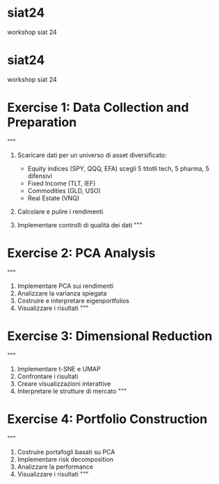 # siat24
workshop siat 24

# siat24
workshop siat 24

# Exercise 1: Data Collection and Preparation
"""
1. Scaricare dati per un universo di asset diversificato:
   - Equity indices (SPY, QQQ, EFA) scegli 5 titotli tech, 5 pharma, 5 difensivi
   - Fixed Income (TLT, IEF)
   - Commodities (GLD, USO)
   - Real Estate (VNQ)

2. Calcolare e pulire i rendimenti
3. Implementare controlli di qualità dei dati
"""

# Exercise 2: PCA Analysis
"""
1. Implementare PCA sui rendimenti
2. Analizzare la varianza spiegata
3. Costruire e interpretare eigenportfolios
4. Visualizzare i risultati
"""

# Exercise 3: Dimensional Reduction
"""
1. Implementare t-SNE e UMAP
2. Confrontare i risultati
3. Creare visualizzazioni interattive
4. Interpretare le strutture di mercato
"""

# Exercise 4: Portfolio Construction
"""
1. Costruire portafogli basati su PCA
2. Implementare risk decomposition
3. Analizzare la performance
4. Visualizzare i risultati
"""
